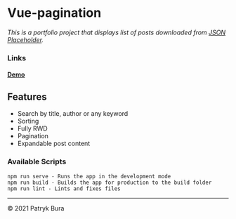 # Vue-pagination

*This is a portfolio project that displays list of posts downloaded from [JSON Placeholder](https://jsonplaceholder.typicode.com/).*

### Links
#### **[Demo](https://patrykbura.github.io/vue-pagination/)**


## Features

 - Search by title, author or any keyword
 - Sorting
 - Fully RWD
 - Pagination
 - Expandable post content

### Available Scripts

```
npm run serve - Runs the app in the development mode
npm run build - Builds the app for production to the build folder
npm run lint - Lints and fixes files
```
****
&copy; 2021 Patryk Bura